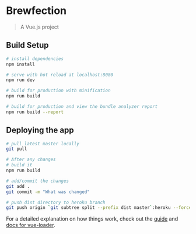 # Brewfection

> A Vue.js project

## Build Setup

``` bash
# install dependencies
npm install

# serve with hot reload at localhost:8080
npm run dev

# build for production with minification
npm run build

# build for production and view the bundle analyzer report
npm run build --report
```

## Deploying the app

``` bash
# pull latest master locally
git pull

# After any changes
# build it
npm run build

# add/commit the changes
git add .
git commit -m "What was changed"

# push dist directory to heroku branch
git push origin `git subtree split --prefix dist master`:heroku --force
```

For a detailed explanation on how things work, check out the [guide](http://vuejs-templates.github.io/webpack/) and [docs for vue-loader](http://vuejs.github.io/vue-loader).
